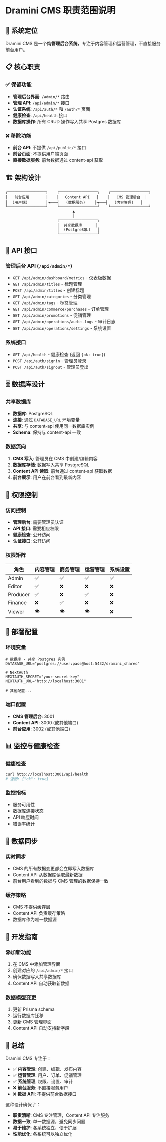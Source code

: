 # Dramini CMS 职责范围说明

## 🎯 系统定位

Dramini CMS 是一个**纯管理后台系统**，专注于内容管理和运营管理，不直接服务前台用户。

## 📋 核心职责

### ✅ 保留功能
- **管理后台界面**: `/admin/*` 路由
- **管理 API**: `/api/admin/*` 接口
- **认证系统**: `/api/auth/*` 和 `/auth/*` 页面
- **健康检查**: `/api/health` 接口
- **数据库操作**: 所有 CRUD 操作写入共享 Postgres 数据库

### ❌ 移除功能
- **前台 API**: 不提供 `/api/public/*` 接口
- **前台页面**: 不提供用户端页面
- **直接数据服务**: 前台数据通过 content-api 获取

## 🏗️ 架构设计

```
┌─────────────────┐    ┌─────────────────┐    ┌─────────────────┐
│   前台应用       │    │   Content API   │    │   CMS 管理后台  │
│  (用户端)        │◄───┤   (数据服务)    │◄───┤   (内容管理)   │
└─────────────────┘    └─────────────────┘    └─────────────────┘
                              ▲
                              │
                       ┌─────────────────┐
                       │  共享数据库      │
                       │  (PostgreSQL)   │
                       └─────────────────┘
```

## 🔌 API 接口

### 管理后台 API (`/api/admin/*`)
- `GET /api/admin/dashboard/metrics` - 仪表板数据
- `GET /api/admin/titles` - 标题管理
- `POST /api/admin/titles` - 创建标题
- `GET /api/admin/categories` - 分类管理
- `GET /api/admin/tags` - 标签管理
- `GET /api/admin/commerce/purchases` - 订单管理
- `GET /api/admin/promotions` - 促销管理
- `GET /api/admin/operations/audit-logs` - 审计日志
- `GET /api/admin/operations/settings` - 系统设置

### 系统接口
- `GET /api/health` - 健康检查 (返回 `{ok: true}`)
- `POST /api/auth/signin` - 管理员登录
- `POST /api/auth/signout` - 管理员登出

## 🗄️ 数据库设计

### 共享数据库
- **数据库**: PostgreSQL
- **连接**: 通过 `DATABASE_URL` 环境变量
- **共享**: 与 content-api 使用同一数据库实例
- **Schema**: 保持与 content-api 一致

### 数据流向
1. **CMS 写入**: 管理员在 CMS 中创建/编辑内容
2. **数据库存储**: 数据写入共享 PostgreSQL
3. **Content API 读取**: 前台通过 content-api 获取数据
4. **前台展示**: 用户在前台看到最新内容

## 🔐 权限控制

### 访问控制
- **管理后台**: 需要管理员认证
- **API 接口**: 需要相应权限
- **健康检查**: 公开访问
- **认证接口**: 公开访问

### 权限矩阵
| 角色 | 内容管理 | 商务管理 | 运营管理 | 系统设置 |
|------|----------|----------|----------|----------|
| Admin | ✅ | ✅ | ✅ | ✅ |
| Editor | ✅ | ❌ | ❌ | ❌ |
| Producer | ✅ | ❌ | ✅ | ❌ |
| Finance | ❌ | ✅ | ❌ | ❌ |
| Viewer | 👁️ | 👁️ | 👁️ | ❌ |

## 🚀 部署配置

### 环境变量
```env
# 数据库 - 共享 Postgres 实例
DATABASE_URL="postgres://user:pass@host:5432/dramini_shared"

# NextAuth
NEXTAUTH_SECRET="your-secret-key"
NEXTAUTH_URL="http://localhost:3001"

# 其他配置...
```

### 端口配置
- **CMS 管理后台**: 3001
- **Content API**: 3000 (或其他端口)
- **前台应用**: 3002 (或其他端口)

## 📊 监控与健康检查

### 健康检查
```bash
curl http://localhost:3001/api/health
# 返回: {"ok": true}
```

### 监控指标
- 服务可用性
- 数据库连接状态
- API 响应时间
- 错误率统计

## 🔄 数据同步

### 实时同步
- CMS 的所有数据变更都会立即写入数据库
- Content API 从数据库读取最新数据
- 前台用户看到的数据与 CMS 管理的数据保持一致

### 缓存策略
- CMS 不提供缓存层
- Content API 负责缓存策略
- 数据库作为唯一数据源

## 📝 开发指南

### 添加新功能
1. 在 CMS 中添加管理界面
2. 创建对应的 `/api/admin/*` 接口
3. 确保数据写入共享数据库
4. Content API 自动获取新数据

### 数据模型变更
1. 更新 Prisma schema
2. 运行数据库迁移
3. 更新 CMS 管理界面
4. Content API 自动支持新字段

## 🎯 总结

Dramini CMS 专注于：
- ✅ **内容管理**: 创建、编辑、发布内容
- ✅ **运营管理**: 用户、订单、促销管理
- ✅ **系统管理**: 权限、设置、审计
- ❌ **前台服务**: 不直接服务用户
- ❌ **数据 API**: 不提供前台数据接口

这种设计确保了：
- **职责清晰**: CMS 专注管理，Content API 专注服务
- **数据一致**: 单一数据源，避免同步问题
- **易于维护**: 各系统独立，便于扩展
- **性能优化**: 各系统可以独立优化
